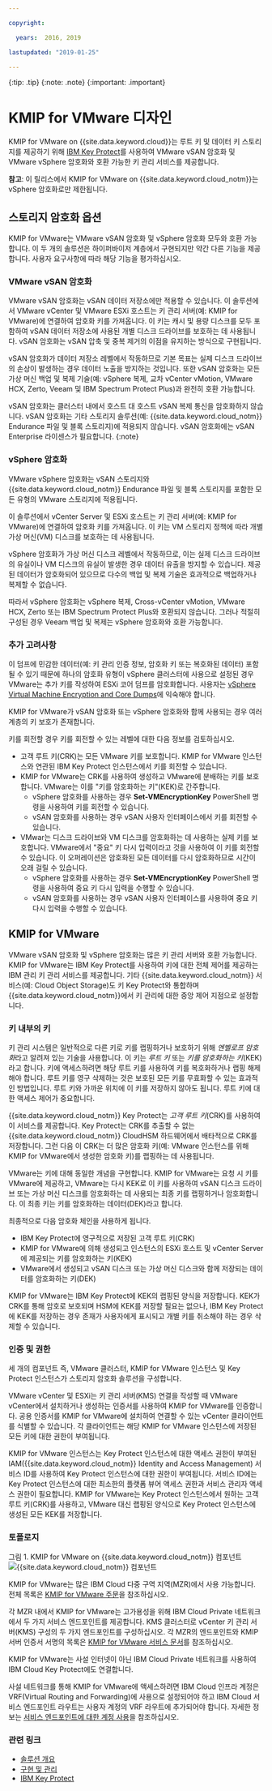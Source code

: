 ```yaml
---

copyright:

  years:  2016, 2019

lastupdated: "2019-01-25"

---
```


{:tip: .tip}
{:note: .note}
{:important: .important}

# KMIP for VMware 디자인

KMIP for VMware on {{site.data.keyword.cloud}}는 루트 키 및 데이터 키 스토리지를 제공하기 위해 [IBM Key Protect](/docs/services/key-protect/index.html)를 사용하여 VMware vSAN 암호화 및 VMware vSphere 암호화와 호환 가능한 키 관리 서비스를 제공합니다.

**참고**: 이 릴리스에서 KMIP for VMware on {{site.data.keyword.cloud_notm}}는 vSphere 암호화로만 제한됩니다. 

## 스토리지 암호화 옵션

KMIP for VMware는 VMware vSAN 암호화 및 vSphere 암호화 모두와 호환 가능합니다. 이 두 개의 솔루션은 하이퍼바이저 계층에서 구현되지만 약간 다른 기능을 제공합니다. 사용자 요구사항에 따라 해당 기능을 평가하십시오.

### VMware vSAN 암호화

VMware vSAN 암호화는 vSAN 데이터 저장소에만 적용할 수 있습니다. 이 솔루션에서 VMware vCenter 및 VMware ESXi 호스트는 키 관리 서버(예: KMIP for VMware)에 연결하여 암호화 키를 가져옵니다. 이 키는 캐시 및 용량 디스크를 모두 포함하여 vSAN 데이터 저장소에 사용된 개별 디스크 드라이브를 보호하는 데 사용됩니다. vSAN 암호화는 vSAN 압축 및 중복 제거의 이점을 유지하는 방식으로 구현됩니다.

vSAN 암호화가 데이터 저장소 레벨에서 작동하므로 기본 목표는 실제 디스크 드라이브의 손상이 발생하는 경우 데이터 노출을 방지하는 것입니다. 또한 vSAN 암호화는 모든 가상 머신 백업 및 복제 기술(예: vSphere 복제, 교차 vCenter vMotion, VMware HCX, Zerto, Veeam 및 IBM Spectrum Protect Plus)과 완전히 호환 가능합니다.

vSAN 암호화는 클러스터 내에서 호스트 대 호스트 vSAN 복제 통신을 암호화하지 않습니다. vSAN 암호화는 기타 스토리지 솔루션(예: {{site.data.keyword.cloud_notm}} Endurance 파일 및 블록 스토리지)에 적용되지 않습니다. vSAN 암호화에는 vSAN Enterprise 라이센스가 필요합니다.
{:note}

### vSphere 암호화

VMware vSphere 암호화는 vSAN 스토리지와 {{site.data.keyword.cloud_notm}} Endurance 파일 및 블록 스토리지를 포함한 모든 유형의 VMware 스토리지에 적용됩니다. 

이 솔루션에서 vCenter Server 및 ESXi 호스트는 키 관리 서버(예: KMIP for VMware)에 연결하여 암호화 키를 가져옵니다. 이 키는 VM 스토리지 정책에 따라 개별 가상 머신(VM) 디스크를 보호하는 데 사용됩니다.

vSphere 암호화가 가상 머신 디스크 레벨에서 작동하므로, 이는 실제 디스크 드라이브의 유실이나 VM 디스크의 유실이 발생한 경우 데이터 유출을 방지할 수 있습니다. 제공된 데이터가 암호화되어 있으므로 다수의 백업 및 복제 기술은 효과적으로 백업하거나 복제할 수 없습니다. 

따라서 vSphere 암호화는 vSphere 복제, Cross-vCenter vMotion, VMware HCX, Zerto 또는 IBM Spectrum Protect Plus와 호환되지 않습니다. 그러나 적절히 구성된 경우 Veeam 백업 및 복제는 vSphere 암호화와 호환 가능합니다. 

### 추가 고려사항

이 덤프에 민감한 데이터(예: 키 관리 인증 정보, 암호화 키 또는 복호화된 데이터) 포함될 수 있기 때문에 하나의 암호화 유형이 vSphere 클러스터에 사용으로 설정된 경우 VMware는 추가 키를 작성하여 ESXi 코어 덤프를 암호화합니다. 사용자는 [vSphere Virtual Machine Encryption and Core Dumps](https://docs.vmware.com/en/VMware-vSphere/6.5/com.vmware.vsphere.security.doc/GUID-63728E8B-810D-418B-B1AA-6A0A2F92AABE.html)에 익숙해야 합니다.

KMIP for VMware가 vSAN 암호화 또는 vSphere 암호화와 함께 사용되는 경우 여러 계층의 키 보호가 존재합니다.

키를 회전할 경우 키를 회전할 수 있는 레벨에 대한 다음 정보를 검토하십시오.
* 고객 루트 키(CRK)는 모든 VMware 키를 보호합니다. KMIP for VMware 인스턴스와 연관된 IBM Key Protect 인스턴스에서 키를 회전할 수 있습니다.
* KMIP for VMware는 CRK를 사용하여 생성하고 VMware에 분배하는 키를 보호합니다. VMware는 이를 "키를 암호화하는 키"(KEK)로 간주합니다.
  * vSphere 암호화를 사용하는 경우 **Set-VMEncryptionKey** PowerShell 명령을 사용하여 키를 회전할 수 있습니다.
  * vSAN 암호화를 사용하는 경우 vSAN 사용자 인터페이스에서 키를 회전할 수 있습니다.
* VMwar는 디스크 드라이브와 VM 디스크를 암호화하는 데 사용하는 실제 키를 보호합니다. VMware에서 "중요" 키 다시 입력이라고 것을 사용하여 이 키를 회전할 수 있습니다. 이 오퍼레이션은 암호화된 모든 데이터를 다시 암호화하므로 시간이 오래 걸릴 수 있습니다.
  * vSphere 암호화를 사용하는 경우 **Set-VMEncryptionKey** PowerShell 명령을 사용하여 중요 키 다시 입력을 수행할 수 있습니다.
  * vSAN 암호화를 사용하는 경우 vSAN 사용자 인터페이스를 사용하여 중요 키 다시 입력을 수행할 수 있습니다.

## KMIP for VMware

VMware vSAN 암호화 및 vSphere 암호화는 많은 키 관리 서버와 호환 가능합니다. KMIP for VMware는 IBM Key Protect를 사용하여 키에 대한 전체 제어를 제공하는 IBM 관리 키 관리 서비스를 제공합니다. 기타 {{site.data.keyword.cloud_notm}} 서비스(예: Cloud Object Storage)도 키 Key Protect와 통합하며 {{site.data.keyword.cloud_notm}}에서 키 관리에 대한 중앙 제어 지점으로 설정합니다.

### 키 내부의 키

키 관리 시스템은 일반적으로 다른 키로 키를 랩핑하거나 보호하기 위해 *엔벨로프 암호화*라고 알려져 있는 기술을 사용합니다. 이 키는 *루트 키* 또는 *키를 암호화하는 키*(KEK)라고 합니다. 키에 액세스하려면 해당 루트 키를 사용하여 키를 복호화하거나 랩핑 해제해야 합니다. 루트 키를 영구 삭제하는 것은 보호된 모든 키를 무효화할 수 있는 효과적인 방법입니다. 루트 키와 가까운 위치에 이 키를 저장하지 않아도 됩니다. 루트 키에 대한 액세스 제어가 중요합니다.

{{site.data.keyword.cloud_notm}} Key Protect는 *고객 루트 키*(CRK)를 사용하여 이 서비스를 제공합니다. Key Protect는 CRK를 추출할 수 없는 {{site.data.keyword.cloud_notm}} CloudHSM 하드웨어에서 배타적으로 CRK를 저장합니다. 그런 다음 이 CRK는 더 많은 암호화 키(예: VMware 인스턴스를 위해 KMIP for VMware에서 생성한 암호화 키)를 랩핑하는 데 사용됩니다.

VMware는 키에 대해 동일한 개념을 구현합니다. KMIP for VMware는 요청 시 키를 VMware에 제공하고, VMware는 다시 KEK로 이 키를 사용하여 vSAN 디스크 드라이브 또는 가상 머신 디스크를 암호화하는 데 사용되는 최종 키를 랩핑하거나 암호화합니다. 이 최종 키는 키를 암호화하는 데이터(DEK)라고 합니다.

최종적으로 다음 암호화 체인을 사용하게 됩니다.
* IBM Key Protect에 영구적으로 저장된 고객 루트 키(CRK)
* KMIP for VMware에 의해 생성되고 인스턴스의 ESXi 호스트 및 vCenter Server에 제공되는 키를 암호화하는 키(KEK)
* VMware에서 생성되고 vSAN 디스크 또는 가상 머신 디스크와 함께 저장되는 데이터를 암호화하는 키(DEK)

KMIP for VMware는 IBM Key Protect에 KEK의 랩핑된 양식을 저장합니다. KEK가 CRK를 통해 암호로 보호되며 HSM에 KEK를 저장할 필요는 없으나, IBM Key Protect에 KEK를 저장하는 경우 존재가 사용자에게 표시되고 개별 키를 취소해야 하는 경우 삭제할 수 있습니다.

### 인증 및 권한

세 개의 컴포넌트 즉, VMware 클러스터, KMIP for VMware 인스턴스 및 Key Protect 인스턴스가 스토리지 암호화 솔루션을 구성합니다.

VMware vCenter 및 ESXi는 키 관리 서버(KMS) 연결을 작성할 때 VMware vCenter에서 설치하거나 생성하는 인증서를 사용하여 KMIP for VMware를 인증합니다. 공용 인증서를 KMIP for VMware에 설치하여 연결할 수 있는 vCenter 클라이언트를 식별할 수 있습니다. 각 클라이언트는 해당 KMIP for VMware 인스턴스에 저장된 모든 키에 대한 권한이 부여됩니다.

KMIP for VMware 인스턴스는 Key Protect 인스턴스에 대한 액세스 권한이 부여된 IAM({{site.data.keyword.cloud_notm}} Identity and Access Management) 서비스 ID를 사용하여 Key Protect 인스턴스에 대한 권한이 부여됩니다. 서비스 ID에는 Key Protect 인스턴스에 대한 최소한의 플랫폼 뷰어 액세스 권한과 서비스 관리자 액세스 권한이 필요합니다. KMIP for VMware는 Key Protect 인스턴스에서 원하는 고객 루트 키(CRK)를 사용하고, VMware 대신 랩핑된 양식으로 Key Protect 인스턴스에 생성된 모든 KEK를 저장합니다.

### 토폴로지

그림 1. KMIP for VMware on {{site.data.keyword.cloud_notm}} 컴포넌트
![{{site.data.keyword.cloud_notm}} 컴포넌트](kmip-key-protect.svg "솔루션은 IBM Key Protect에 저장된 루트 키를 사용하여 VMware vSphere 암호화 및 vSAN 암호화를 사용으로 설정합니다.")

KMIP for VMware는 많은 IBM Cloud 다중 구역 지역(MZR)에서 사용 가능합니다. 전체 목록은 [KMIP for VMware 주문](/docs/services/vmwaresolutions/services/kmip_standalone_ordering.html)을 참조하십시오.

각 MZR 내에서 KMIP for VMware는 고가용성을 위해 IBM Cloud Private 네트워크에서 두 가지 서비스 엔드포인트를 제공합니다. KMS 클러스터로 vCenter 키 관리 서버(KMS) 구성의 두 가지 엔드포인트를 구성하십시오. 각 MZR의 엔드포인트와 KMIP 서버 인증서 서명의 목록은 [KMIP for VMware 서비스 문서](/docs/services/vmwaresolutions/services/kmip_standalone_ordering.html)를 참조하십시오.

KMIP for VMware는 사설 인터넷이 아닌 IBM Cloud Private 네트워크를 사용하여 IBM Cloud Key Protect에도 연결합니다.

사설 네트워크를 통해 KMIP for VMware에 액세스하려면 IBM Cloud 인프라 계정은 VRF(Virtual Routing and Forwarding)에 사용으로 설정되어야 하고 IBM Cloud 서비스 엔드포인트 라우트는 사용자 계정의 VRF 라우트에 추가되어야 합니다. 자세한 정보는 [서비스 엔드포인트에 대한 계정 사용](/docs/services/service-endpoint/enable-servicepoint.html#cs_cli_install_steps)을 참조하십시오.

### 관련 링크

* [솔루션 개요](/docs/services/vmwaresolutions/archiref/kmip/overview.html)
* [구현 및 관리](/docs/services/vmwaresolutions/archiref/kmip/implementation.html)
* [IBM Key Protect](/docs/services/key-protect/index.html)
